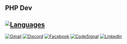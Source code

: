 ## PHP Dev
[![Languages](https://skillicons.dev/icons?i=php,python,js,cpp,bash,symfony,laravel,django,react,linux,raspberrypi,arduino)](https://skillicons.dev)
---
[![Gmail](https://img.shields.io/badge/Gmail-D14836?style=for-the-badge&logo=gmail&logoColor=white)](mailto:cGF0cnlrQGVkZWZpbmUucGw=@decode.base64)
[![Discord](https://img.shields.io/badge/Discord-5865F2?style=for-the-badge&logo=discord&logoColor=white)](https://discordapp.com/users/734481576645361763)
[![Facebook](https://img.shields.io/badge/Facebook-1877F2?style=for-the-badge&logo=facebook&logoColor=white)](https://www.facebook.com/patryksyc)
[![CodeSignal](https://img.shields.io/badge/-CodeSignal-blue?style=for-the-badge&logo=data:image/png;base64,iVBORw0KGgoAAAANSUhEUgAAAC0AAAAoAgMAAAAXuZu6AAAACVBMVEUAAAAAAAD///+D3c/SAAAAAXRSTlMAQObYZgAAAAFiS0dEAIgFHUgAAAAJcEhZcwAAFiUAABYlAUlSJPAAAAAHdElNRQfmDBcXBiUAwBYsAAAAlElEQVQoz43QQQrEMAgFUMkqeJScUuYk0lX5p5wftWGYEtpAWp+1GiKnXEtNBpIKCAG4ND4LMCR0geXq/Hgw3RKiB4NWW6uEfYybAQI4CZ0DmAEITrCEwArjE3DMQw1mxqy4YfYfOS8n9pwbJ/XekIh3zcy6qpL4V31dBaL/BitmHhvEHTyjwd9AYK/wc7Q/9C1qfQGiAlyzDJg0iwAAAABJRU5ErkJggg==)](https://app.codesignal.com/profile/sycu)
[![LinkedIn](https://img.shields.io/badge/LinkedIn-0077B5?style=for-the-badge&logo=linkedin&logoColor=white)](https://www.linkedin.com/in/patryksyc)
